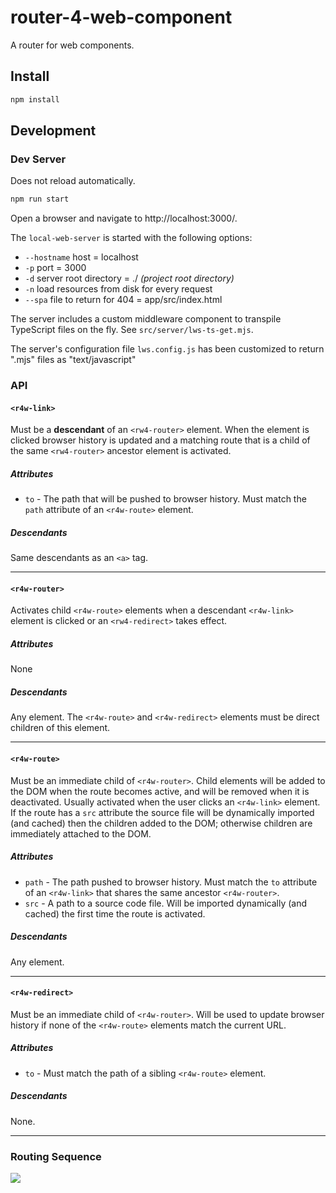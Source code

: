 # router-4-web-component

A router for web components.

## Install

```sh
npm install
```

## Development

### Dev Server

Does not reload automatically.

```sh
npm run start
```

Open a browser and navigate to http://localhost:3000/.

The `local-web-server` is started with the following options:

- `--hostname` host = localhost
- `-p` port = 3000
- `-d` server root directory = ./ _(project root directory)_
- `-n` load resources from disk for every request
- `--spa` file to return for 404 = app/src/index.html

The server includes a custom middleware component to transpile TypeScript files
on the fly. See `src/server/lws-ts-get.mjs`.

The server's configuration file `lws.config.js` has been customized to return
".mjs" files as "text/javascript"

### API

#### `<r4w-link>`

Must be a **descendant** of an `<rw4-router>` element. When the element is
clicked browser history is updated and a matching route that is a child of the
same `<rw4-router>` ancestor element is activated.

##### Attributes

- `to` - The path that will be pushed to browser history. Must match the `path`
  attribute of an `<r4w-route>` element.

##### Descendants

Same descendants as an `<a>` tag.

---

#### `<r4w-router>`

Activates child `<r4w-route>` elements when a descendant `<r4w-link>` element
is clicked or an `<rw4-redirect>` takes effect.

##### Attributes

None

##### Descendants

Any element. The `<r4w-route>` and `<r4w-redirect>` elements must be direct
children of this element.

---

#### `<r4w-route>`

Must be an immediate child of `<r4w-router>`. Child elements will be added to the DOM when
the route becomes active, and will be removed when it is deactivated. Usually
activated when the user clicks an `<r4w-link>` element. If the route has a `src`
attribute the source file will be dynamically imported (and cached) then the
children added to the DOM; otherwise children are immediately attached to the
DOM.

##### Attributes

- `path` - The path pushed to browser history. Must match the `to` attribute of
  an `<r4w-link>` that shares the same ancestor `<r4w-router>`.
- `src` - A path to a source code file. Will be imported dynamically (and
  cached) the first time the route is activated.

##### Descendants

Any element.

---

#### `<r4w-redirect>`

Must be an immediate child of `<r4w-router>`. Will be used to update browser
history if none of the `<r4w-route>` elements match the current URL.

##### Attributes

- `to` - Must match the path of a sibling `<r4w-route>` element.

##### Descendants

None.

---

### Routing Sequence

[![](https://mermaid.ink/img/pako:eNqFlE1v2kAQhv_KaC8lCBMwJhgr4pQeeqhatcol8sFbe4lX2Lvu7pqGIv57Z73-CkTqbfA8M-874zFnksqMkYho9rtmImVPnL4qWsYCoKLK8JRXVBgoxAGohkcV_PEKLg67a0DJ2jDVM-7nx9R76IZJa21k2UAu9FJZVlIwYW5YzdTRqbooFpYQEkWkTaDtCJ4xB2nB04MG690idh5vt3NAxnVFTZpD0o3nsSPKJa6dmwVpF0TAjrSoKWrc8mPxDv-yhyb9SWNB8-yZZwlkkunHXwrud1gCZWOAwo8GsGhtIUzlXLw6bi8VmJyaFgIjsckcPr9xM3dWCykrK6ZOkOa8yK733A3TzN6EkVP-Tk0-uXNNAGhhcM0mbzxCb88lP-qRMZoafsSd2CYjagwpVuJeWmN7he_46dtXR7NCM6c4nVrN6fR_iqjXyXWQdd0bzmkn1aV7R7aLO5cIOF6WMpPEaid3A9oelvfOvsYr1KyDmMgGbTzKobjbRXvKQ6I9bdvUhXZzey7YJCbXtx6TkZ3hqLq6228Db-R-xzVwgUfCht2iH3G7hNH7l7X9kgpcGpaOylhX1k_aPhnedj8hmZGSqZLyDP9LzhaKCbooWUwiDHFKWhc4UywuiNLayJ8nkZLIqJrNSF1l2Kz96yHRnuI5zAh-4SQ6kzcSecvNajFfLRaLIAz9cOmvZ-RkH29Df754WPqbrb99CDfry4z8lRJb-PMwDNbIB6tVEGwxaPq9NMmm_-Uf7xOjlQ?type=png)](https://mermaid.live/edit#pako:eNqFlE1v2kAQhv_KaC8lCBMwJhgr4pQeeqhatcol8sFbe4lX2Lvu7pqGIv57Z73-CkTqbfA8M-874zFnksqMkYho9rtmImVPnL4qWsYCoKLK8JRXVBgoxAGohkcV_PEKLg67a0DJ2jDVM-7nx9R76IZJa21k2UAu9FJZVlIwYW5YzdTRqbooFpYQEkWkTaDtCJ4xB2nB04MG690idh5vt3NAxnVFTZpD0o3nsSPKJa6dmwVpF0TAjrSoKWrc8mPxDv-yhyb9SWNB8-yZZwlkkunHXwrud1gCZWOAwo8GsGhtIUzlXLw6bi8VmJyaFgIjsckcPr9xM3dWCykrK6ZOkOa8yK733A3TzN6EkVP-Tk0-uXNNAGhhcM0mbzxCb88lP-qRMZoafsSd2CYjagwpVuJeWmN7he_46dtXR7NCM6c4nVrN6fR_iqjXyXWQdd0bzmkn1aV7R7aLO5cIOF6WMpPEaid3A9oelvfOvsYr1KyDmMgGbTzKobjbRXvKQ6I9bdvUhXZzey7YJCbXtx6TkZ3hqLq6228Db-R-xzVwgUfCht2iH3G7hNH7l7X9kgpcGpaOylhX1k_aPhnedj8hmZGSqZLyDP9LzhaKCbooWUwiDHFKWhc4UywuiNLayJ8nkZLIqJrNSF1l2Kz96yHRnuI5zAh-4SQ6kzcSecvNajFfLRaLIAz9cOmvZ-RkH29Df754WPqbrb99CDfry4z8lRJb-PMwDNbIB6tVEGwxaPq9NMmm_-Uf7xOjlQ)
